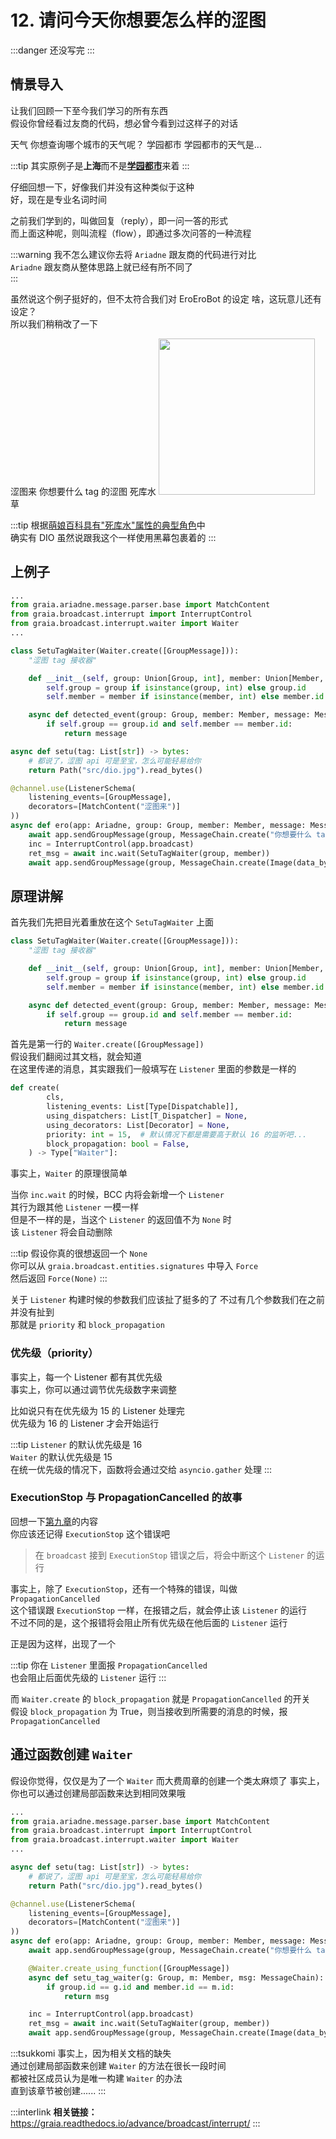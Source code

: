 # 12. 请问今天你想要怎么样的涩图

:::danger
还没写完
:::

## 情景导入

让我们回顾一下至今我们学习的所有东西  
假设你曾经看过友商的代码，想必曾今看到过这样子的对话

<ChatPanel title="GraiaCommunity">
<ChatMessage name="GraiaX" onright>天气</ChatMessage>
<ChatMessage name="EroEroBot" :avatar="$withBase('/avatar/ero.webp')">你想查询哪个城市的天气呢？</ChatMessage>
<ChatMessage name="GraiaX" onright>学园都市</ChatMessage>
<ChatMessage name="EroEroBot" :avatar="$withBase('/avatar/ero.webp')">学园都市的天气是...</ChatMessage>
</ChatPanel>

:::tip
其实原例子是**上海**而不是[**学园都市**](https://zh.moegirl.org.cn/%E5%AD%A6%E5%9B%AD%E9%83%BD%E5%B8%82)来着
:::

仔细回想一下，好像我们并没有这种类似于这种  
好，现在是专业名词时间

之前我们学到的，叫做回复（reply），即一问一答的形式  
而上面这种呢，则叫流程（flow），即通过多次问答的一种流程

:::warning
我不怎么建议你去将 `Ariadne` 跟友商的代码进行对比  
`Ariadne` 跟友商从整体思路上就已经有所不同了  
:::

虽然说这个例子挺好的，但不太符合我们对 EroEroBot 的设定 <Curtain>啥，这玩意儿还有设定？</Curtain>  
所以我们稍稍改了一下

<ChatPanel title="GraiaCommunity">
<ChatMessage name="GraiaX" onright>涩图来</ChatMessage>
<ChatMessage name="EroEroBot" :avatar="$withBase('/avatar/ero.webp')">你想要什么 tag 的涩图</ChatMessage>
<ChatMessage name="GraiaX" onright>死库水</ChatMessage>
<ChatMessage name="EroEroBot" :avatar="$withBase('/avatar/ero.webp')"><img height="250" src="/images/tutorials/12_high_DIO.webp"></ChatMessage>
<ChatMessage name="GraiaX" onright>草</ChatMessage>
</ChatPanel>

:::tip
根据[萌娘百科具有"死库水"属性的典型角色](https://zh.moegirl.org.cn/死库水#具有本属性的典型角色)中  
确实有 DIO <Curtain>虽然说跟我这个一样使用黑幕包裹着的</Curtain>
:::

## 上例子

```python
...
from graia.ariadne.message.parser.base import MatchContent
from graia.broadcast.interrupt import InterruptControl
from graia.broadcast.interrupt.waiter import Waiter
...

class SetuTagWaiter(Waiter.create([GroupMessage])):
    "涩图 tag 接收器"

    def __init__(self, group: Union[Group, int], member: Union[Member, int]):
        self.group = group if isinstance(group, int) else group.id
        self.member = member if isinstance(member, int) else member.id

    async def detected_event(group: Group, member: Member, message: MessageChain):
        if self.group == group.id and self.member == member.id:
            return message

async def setu(tag: List[str]) -> bytes:
    # 都说了，涩图 api 可是至宝，怎么可能轻易给你
    return Path("src/dio.jpg").read_bytes()

@channel.use(ListenerSchema(
    listening_events=[GroupMessage],
    decorators=[MatchContent("涩图来")]
))
async def ero(app: Ariadne, group: Group, member: Member, message: MessageChain):
    await app.sendGroupMessage(group, MessageChain.create("你想要什么 tag 的涩图"))
    inc = InterruptControl(app.broadcast)
    ret_msg = await inc.wait(SetuTagWaiter(group, member))
    await app.sendGroupMessage(group, MessageChain.create(Image(data_bytes=await setu(ret_msg.split()))))
```

## 原理讲解

首先我们先把目光着重放在这个 `SetuTagWaiter` 上面

```python
class SetuTagWaiter(Waiter.create([GroupMessage])):
    "涩图 tag 接收器"

    def __init__(self, group: Union[Group, int], member: Union[Member, int]):
        self.group = group if isinstance(group, int) else group.id
        self.member = member if isinstance(member, int) else member.id

    async def detected_event(group: Group, member: Member, message: MessageChain):
        if self.group == group.id and self.member == member.id:
            return message
```

首先是第一行的 `Waiter.create([GroupMessage])`  
假设我们翻阅过其文档，就会知道  
在这里传递的消息，其实跟我们一般填写在 `Listener` 里面的参数是一样的

```python
def create(
        cls,
        listening_events: List[Type[Dispatchable]],
        using_dispatchers: List[T_Dispatcher] = None,
        using_decorators: List[Decorator] = None,
        priority: int = 15,  # 默认情况下都是需要高于默认 16 的监听吧...
        block_propagation: bool = False,
    ) -> Type["Waiter"]:
```

事实上，`Waiter` 的原理很简单  

当你 `inc.wait` 的时候，BCC 内将会新增一个 `Listener`  
其行为跟其他 `Listener` 一模一样  
但是不一样的是，当这个 `Listener` 的返回值不为 `None` 时  
该 `Listener` 将会自动删除

:::tip
假设你真的很想返回一个 `None`  
你可以从 `graia.broadcast.entities.signatures` 中导入 `Force`  
然后返回 `Force(None)`
:::

关于 `Listener` 构建时候的参数我们应该扯了挺多的了
不过有几个参数我们在之前并没有扯到  
那就是 `priority` 和 `block_propagation`

### 优先级（priority）

事实上，每一个 Listener 都有其优先级  
事实上，你可以通过调节优先级数字来调整

比如说只有在优先级为 15 的 Listener 处理完  
优先级为 16 的 Listener 才会开始运行

:::tip
`Listener` 的默认优先级是 16  
`Waiter` 的默认优先级是 15  
在统一优先级的情况下，函数将会通过交给 `asyncio.gather` 处理
:::

### ExecutionStop 与 PropagationCancelled 的故事

回想一下[第九章](./9_not_everyone_have_st.md)的内容  
你应该还记得 `ExecutionStop` 这个错误吧

> 在 `broadcast` 接到 `ExecutionStop` 错误之后，将会中断这个 `Listener` 的运行

事实上，除了 `ExecutionStop`，还有一个特殊的错误，叫做 `PropagationCancelled`  
这个错误跟 `ExecutionStop` 一样，在报错之后，就会停止该 `Listener` 的运行  
不过不同的是，这个报错将会阻止所有优先级在他后面的 `Listener` 运行  

正是因为这样，出现了一个

:::tip
你在 `Listener` 里面报 `PropagationCancelled`  
也会阻止后面优先级的 `Listener` 运行
:::

而 `Waiter.create` 的 `block_propagation` 就是 `PropagationCancelled` 的开关  
假设 `block_propagation` 为 True，则当接收到所需要的消息的时候，报 `PropagationCancelled`

## 通过函数创建 `Waiter`

假设你觉得，仅仅是为了一个 `Waiter` 而大费周章的创建一个类太麻烦了
事实上，你也可以通过创建局部函数来达到相同效果哦

```python
...
from graia.ariadne.message.parser.base import MatchContent
from graia.broadcast.interrupt import InterruptControl
from graia.broadcast.interrupt.waiter import Waiter
...

async def setu(tag: List[str]) -> bytes:
    # 都说了，涩图 api 可是至宝，怎么可能轻易给你
    return Path("src/dio.jpg").read_bytes()

@channel.use(ListenerSchema(
    listening_events=[GroupMessage],
    decorators=[MatchContent("涩图来")]
))
async def ero(app: Ariadne, group: Group, member: Member, message: MessageChain):
    await app.sendGroupMessage(group, MessageChain.create("你想要什么 tag 的涩图"))

    @Waiter.create_using_function([GroupMessage])
    async def setu_tag_waiter(g: Group, m: Member, msg: MessageChain):
        if group.id == g.id and member.id == m.id:
            return msg

    inc = InterruptControl(app.broadcast)
    ret_msg = await inc.wait(SetuTagWaiter(group, member))
    await app.sendGroupMessage(group, MessageChain.create(Image(data_bytes=await setu(ret_msg.split()))))
```

:::tsukkomi
事实上，因为相关文档的缺失  
通过创建局部函数来创建 `Waiter` 的方法在很长一段时间  
都被社区成员认为是唯一构建 `Waiter` 的办法  
直到该章节被创建......
:::

:::interlink
**相关链接：**<https://graia.readthedocs.io/advance/broadcast/interrupt/>
:::
